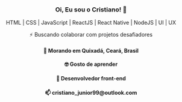 <!--
**Cristianojr9/cristianojr9** is a ✨ _special_ ✨ repository because its `README.md` (this file) appears on your GitHub profile.

Here are some ideas to get you started:

- 🔭 I’m currently working on ...
- 🌱 I’m currently learning ...
- 👯 I’m looking to collaborate on ...
- 🤔 I’m looking for help with ...
- 💬 Ask me about ...
- 📫 How to reach me: ...
- 😄 Pronouns: ...
- ⚡ Fun fact: ...
-->

<h3 align="center">
  Oi, Eu sou o Cristiano! 👋
</h3>
<p align="center">
  HTML | CSS | JavaScript | ReactJS | React Native | NodeJS  | UI | UX
</p>
<p align="center">
  ⚡ Buscando colaborar com projetos desafiadores
</p>
<h4 align="center">
  📌  Morando em <b>Quixadá</b>, <b>Ceará</b>, <b>Brasil</b>  
</h4>
<h4 align="center">🤓 Gosto de aprender</h4>
<h4 align="center">💼 Desenvolvedor front-end</h4>
<h4 align="center">📫 cristiano_junior99@outlook.com</h4>
